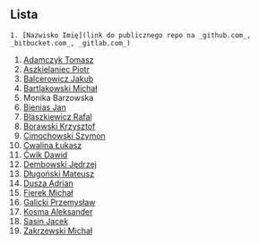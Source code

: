 ## Lista

```
1. [Nazwisko Imię](link do publicznego repo na _github.com_, _bitbucket.com_, _gitlab.com_)
```

1. [Adamczyk Tomasz](https://github.com/tadamczyk/LabC_II)
1. [Aszkielaniec Piotr](https://github.com/readher/LabInf2016)
1. [Balcerowicz Jakub](https://github.com/JakubBalcerowicz/labc2016.git)
1. [Bartlakowski Michał](https://github.com/Em-jey/JProg.git)
1. Monika Barzowska
1. [Bienias Jan](https://github.com/Hergroth/C)
2. [Blaszkiewicz Rafal](https://github.com/blaszczek/RepoLaby)
1. [Borawski Krzysztof](https://github.com/Msegun/labc01.git)
1. [Cimochowski Szymon](https://github.com/realokers/Laboratorium2016.git)
1. [Cwalina Łukasz](https://github.com/lcwalina/JProg)
1. [Ćwik Dawid](https://github.com/dcwik96/labc.git)
1. [Dembowski Jędrzej](https://github.com/jentszej/RepDoJezProg)
1. [Długoński Mateusz](https://github.com/mdlugonski/jp)
1. [Dusza Adrian](https://github.com/Aderrro/labc)
1. [Fierek Michał](https://github.com/mfierek2/labcx)
1. [Galicki Przemysław](https://github.com/jampapuga/jpcGalicki)
1. [Kosma Aleksander](https://github.com/olekkosma/Lab2016)
1. [Sasin Jacek](https://github.com/jsasin/jprogramowania)
1. [Zakrzewski Michał](https://github.com/Zakrzak30/labx)

